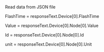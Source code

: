Read data from JSON file

  FlashTime = responseText.Device[0].FlashTime

  Value = responseText.Device[0].Node[0].Value

  Id = responseText.Device[0].Node[0].Id

  unit = responseText.Device[0].Node[0].Unit

